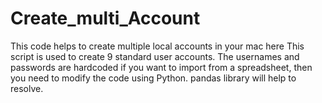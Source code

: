 # Create_multi_Account
This code helps to create multiple local accounts in your mac
here
This script is used to create 9 standard user accounts.
The usernames and passwords are hardcoded
if you want to import from a spreadsheet, then you need to modify the code using Python. pandas library will help to resolve.
